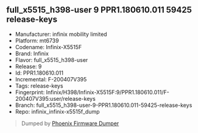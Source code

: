 ## full_x5515_h398-user 9 PPR1.180610.011 59425 release-keys
- Manufacturer: infinix mobility limited
- Platform: mt6739
- Codename: Infinix-X5515F
- Brand: Infinix
- Flavor: full_x5515_h398-user
- Release: 9
- Id: PPR1.180610.011
- Incremental: F-200407V395
- Tags: release-keys
- Fingerprint: Infinix/H398/Infinix-X5515F:9/PPR1.180610.011/F-200407V395:user/release-keys
- Branch: full_x5515_h398-user-9-PPR1.180610.011-59425-release-keys
- Repo: infinix_infinix-x5515f_dump


>Dumped by [Phoenix Firmware Dumper](https://github.com/DroidDumps/phoenix_firmware_dumper)

